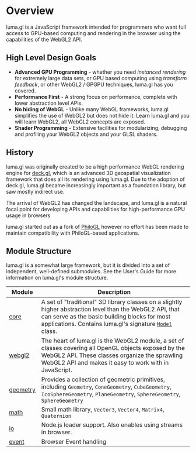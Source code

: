 # Overview

luma.gl is a JavaScript framework intended for programmers who want full access to GPU-based computing and rendering in the browser using the capabilities of the WebGL2 API.


## High Level Design Goals

- **Advanced GPU Programming** - whether you need *instanced rendering* for extremely large data sets, or GPU based computing using *transform feedback*, or other WebGL2 / GPGPU techniques, luma.gl has you covered.
- **Performance First** - A strong focus on performance, complete with lower abstraction level APIs.
- **No hiding of WebGL** - Unlike many WebGL frameworks, luma.gl simplifies the use of WebGL2 but does not hide it. Learn luma.gl and you will learn WebGL2, all WebGL2 concepts are exposed.
- **Shader Programming** - Extensive facilities for modularizing, debugging and profiling your WebGL2 objects and your GLSL shaders.


## History

luma.gl was originally created to be a high performance WebGL rendering engine for [deck.gl](https://github.com/uber/deck.gl), which is an advanced 3D geospatial visualization framework that does all its rendering using luma.gl. Due to the adoption of deck.gl, luma.gl became increasingly important as a foundation library, but saw mostly indirect use.

The arrival of WebGL2 has changed the landscape, and luma.gl is a natural focal point for developing APIs and capabilities for high-performance GPU usage in browsers

luma.gl started out as a fork of [PhiloGL](https://github.com/philogb/philogl) however no effort has been made to maintain compatibility with PhiloGL-based applications.


## Module Structure

luma.gl is a somewhat large framework, but it is divided into a set of independent, well-defined submodules.
See the User's Guide for more information on luma.gl's module structure.

| Module                         | Description |
| ---                            | --- |
| [core](api-reference/core)     | A set of "traditional" 3D library classes on a slightly higher abstraction level than the WebGL2 API, that can serve as the basic building blocks for most applications. Contains luma.gl's signature [`Model`](model) class. |
| [webgl2](api-reference/webgl2) | The heart of luma.gl is the WebGL2 module, a set of classes covering all OpenGL objects exposed by the WebGL2 API. These classes organize the sprawling WebGL2 API and makes it easy to work with in JavaScript. |
| [geometry]()                   | Provides a collection of geometric primitives, including `Geometry`, `ConeGeometry`, `CubeGeometry`, `IcoSphereGeometry`, `PlaneGeometry`, `SphereGeometry`, `SphereGeometry` |
| [math](math.html)              | Small math library, `Vector3`, `Vector4`, `Matrix4`, `Quaternion` |
| [io](io.html)                  | Node.js loader support. Also enables using streams in browser. |
| [event](event.html)            | Browser Event handling |
